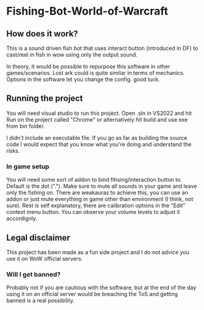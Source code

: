# Fishing-Bot-World-of-Warcraft

## How does it work?
This is a sound driven fish bot that uses interact button (introduced in DF) to cast/reel in fish in wow using only the output sound. 

In theory, it would be possible to repurpose this software in other games/scenarios. Lost ark could is quite similar in terms of mechanics. Options in the software let you change the config. good luck.

## Running the project
You will need visual studio to run this project. Open .sln in VS2022 and hit Run on the project called "Chrome" or alternatively hit build and use exe from bin folder.

I didn't include an executable file. If you go as far as building the source code I would expect that you know what you're doing and understand the risks.

### In game setup
You will need some sort of addon to bind fihsing/interaction button to. Default is the dot ("."). Make sure to mute all sounds in your game and leave only the fishing on. There are weakauras to achieve this, you can use an addon or just mute everything in game other than environment (I think, not sure).
Rest is self explanatory, there are calibration options in the "Edit" context menu button. You can observe your volume levels to adjust it accordignly.

## Legal disclaimer
This project has been made as a fun side project and I do not advice you use it on WoW official servers. 

### Will I get banned?
Probably not if you are cautious with the software, but at the end of the day using it on an official server would be breaching the ToS and getting banned is a real possibility.
